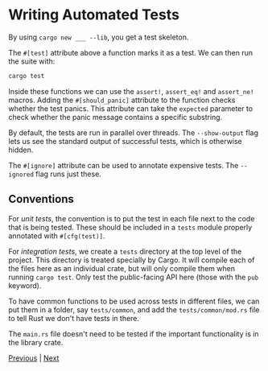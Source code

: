 # Writing Automated Tests

By using `cargo new ___ --lib`, you get a test skeleton.

The `#[test]` attribute above a function marks it as a test. We can then run the suite
with:

```rust
cargo test
```

Inside these functions we can use the `assert!`, `assert_eq!` and `assert_ne!` macros.
Adding the `#[should_panic]` attribute to the function checks whether the test panics.
This attribute can take the `expected` parameter to check whether the panic message
contains a specific substring.

By default, the tests are run in parallel over threads.
The `--show-output` flag lets us see the standard output of successful tests, which is
otherwise hidden.

The `#[ignore]` attribute can be used to annotate expensive tests. The `--ignored`
flag runs just these.

## Conventions

For _unit tests_, the convention is to put the test in each file next to the code that
is being tested. These should be included in a `tests` module properly annotated with
`#[cfg(test)]`.

For _integration tests_, we create a `tests` directory at the top level of the project.
This directory is treated specially by Cargo. It will compile each of the files here
as an individual crate, but will only compile them when running `cargo test`.
Only test the public-facing API here (those with the `pub` keyword).

To have common functions to be used across tests in different files, we can put them in
a folder, say `tests/common`, and add the `tests/common/mod.rs` file to tell Rust we
don't have tests in there.

The `main.rs` file doesn't need to be tested if the important functionality is in the
library crate.

[Previous](/10-generic-types-traits-and-lifetimes/chapter10/) | [Next](/12-building-a-command-line-program/minigrep/)

